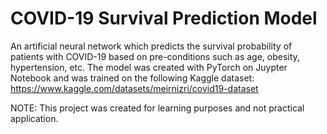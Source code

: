 # COVID-19 Survival Prediction Model
An artificial neural network which predicts the survival probability of patients with COVID-19 based on pre-conditions such as age, obesity, hypertension, etc.
The model was created with PyTorch on Juypter Notebook and was trained on the following Kaggle dataset: https://www.kaggle.com/datasets/meirnizri/covid19-dataset

NOTE: This project was created for learning purposes and not practical application.
